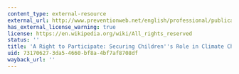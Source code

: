 ```yaml
---
content_type: external-resource
external_url: http://www.preventionweb.net/english/professional/publications/v.php?id=11619
has_external_license_warning: true
license: https://en.wikipedia.org/wiki/All_rights_reserved
status: ''
title: 'A Right to Participate: Securing Children''s Role in Climate Change Adaptation'
uid: 73170627-3da5-4660-bf8a-4bf7af8708df
wayback_url: ''
---
```

